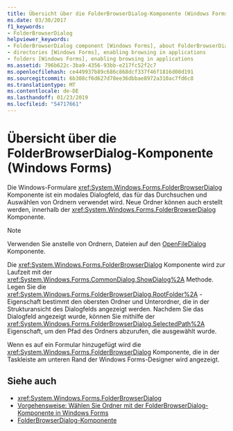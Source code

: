 ```yaml
---
title: Übersicht über die FolderBrowserDialog-Komponente (Windows Forms)
ms.date: 03/30/2017
f1_keywords:
- FolderBrowserDialog
helpviewer_keywords:
- FolderBrowserDialog component [Windows Forms], about FolderBrowserDialog
- directories [Windows Forms], enabling browsing in applications
- folders [Windows Forms], enabling browsing in applications
ms.assetid: 796b622c-3ba9-4356-93bb-e217fc52f2c7
ms.openlocfilehash: ce449937b89c686c868dcf337f46f1816d08d191
ms.sourcegitcommit: 6b308cf6d627d78ee36dbbae8972a310ac7fd6c8
ms.translationtype: MT
ms.contentlocale: de-DE
ms.lasthandoff: 01/23/2019
ms.locfileid: "54717661"
---
```

# <a name="folderbrowserdialog-component-overview-windows-forms"></a>Übersicht über die FolderBrowserDialog-Komponente (Windows Forms)
Die Windows-Formulare <xref:System.Windows.Forms.FolderBrowserDialog> Komponente ist ein modales Dialogfeld, das für das Durchsuchen und Auswählen von Ordnern verwendet wird. Neue Ordner können auch erstellt werden, innerhalb der <xref:System.Windows.Forms.FolderBrowserDialog> Komponente.  
  
> [!NOTE]
>  Verwenden Sie anstelle von Ordnern, Dateien auf den [OpenFileDialog](../../../../docs/framework/winforms/controls/openfiledialog-component-windows-forms.md) Komponente.  
  
 Die <xref:System.Windows.Forms.FolderBrowserDialog> Komponente wird zur Laufzeit mit der <xref:System.Windows.Forms.CommonDialog.ShowDialog%2A> Methode. Legen Sie die <xref:System.Windows.Forms.FolderBrowserDialog.RootFolder%2A> -Eigenschaft bestimmt den obersten Ordner und Unterordner, die in der Strukturansicht des Dialogfelds angezeigt werden. Nachdem Sie das Dialogfeld angezeigt wurde, können Sie mithilfe der <xref:System.Windows.Forms.FolderBrowserDialog.SelectedPath%2A> Eigenschaft, um den Pfad des Ordners abzurufen, die ausgewählt wurde.  
  
 Wenn es auf ein Formular hinzugefügt wird die <xref:System.Windows.Forms.FolderBrowserDialog> Komponente, die in der Taskleiste am unteren Rand der Windows Forms-Designer wird angezeigt.  
  
## <a name="see-also"></a>Siehe auch
- <xref:System.Windows.Forms.FolderBrowserDialog>
- [Vorgehensweise: Wählen Sie Ordner mit der FolderBrowserDialog-Komponente in Windows Forms](../../../../docs/framework/winforms/controls/how-to-choose-folders-with-the-windows-forms-folderbrowserdialog-component.md)
- [FolderBrowserDialog-Komponente](../../../../docs/framework/winforms/controls/folderbrowserdialog-component-windows-forms.md)
